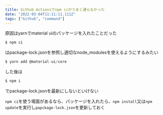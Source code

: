 ```yaml
---
title: Github Actionsでnpm ciがうまく通らなかった
date: "2022-03-04T11:11:11.111Z"
tags: ["Github", "command"]
---
```


原因はyarnでmaterial uiのパッケージを入れたことだった
```js
$ npm ci
```
はpackage-lock.jsonを参照し適切なnode_modulesを使えるようにするみたい
```js
$ yarn add @material-ui/core
```
した後は
```js
$ npm i
```
でpackage-lock.jsonを最新にしないといけない

`npm ci`を使う場面があるなら、パッケージを入れたら、`npm install`又は`npm update`を実行し`papckage-lock.json`を更新しておく
